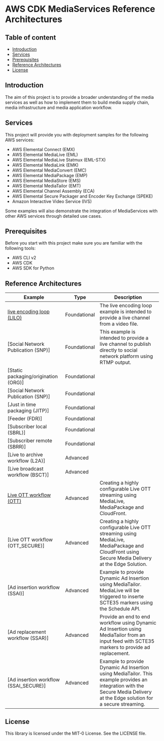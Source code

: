 # AWS CDK MediaServices Reference Architectures

## Table of content
- [Introduction](#introduction)
- [Services](#services)
- [Prerequisites](#prerequisites)
- [Reference Architectures](#refarch)
- [License](#license)

<a name="introduction"></a>
## Introduction
The aim of this project is to provide a broader understanding of the media services as well as how to implement them to build media supply chain, media infrastructure and media application workflow.
<a name="services"></a>
## Services
This project will provide you with deployment samples for the following AWS services:
* AWS Elemental Connect (EMX) 
* AWS Elemental MediaLive (EML) 
* AWS Elemental MediaLive Statmux (EML-STX) 
* AWS Elemental MediaLink (EMK) 
* AWS Elemental MediaConvert (EMC) 
* AWS Elemental MediaPackage (EMP) 
* AWS Elemental MediaStore (EMS) 
* AWS Elemental MediaTailor (EMT) 
* AWS Elemental Channel Assembly (ECA) 
* AWS Elemental Secure Packager and Encoder Key Exchange  (SPEKE) 
* Amazon Interactive Video Service (IVS) 

Some examples will also demonstrate the integration of MediaServices with other AWS services through detailed use cases.
  
<a name="prerequisites"></a>
## Prerequisites
Before you start with this project make sure you are familiar with the following tools: 
* AWS CLI v2
* AWS CDK
* AWS SDK for Python


<a name="refarch"></a>
## Reference Architectures

| Example | Type | Description |
|---------|------|-------------|
| [live encoding loop (LILO)](LILO/README.md) | Foundational | The live encoding loop example is intended to provide a live channel from a video file. |
| [Social Network Publication (SNP)] | Foundational | This example is intended to provide a live channel to publish directly to social network platform using RTMP output. |
| [Static packaging/origination (ORG)] | Foundational |  |
| [Social Network Publication (SNP)] | Foundational |  |
| [Just in time packaging (JITP)] | Foundational |  |
| [Feeder (FDR)] | Foundational |  |
| [Subscriber local (SBRL)] | Foundational |  |
| [Subscriber remote (SBRR)] | Foundational |  |
| [Live to archive workflow (L2A)] | Advanced |   |
| [Live broadcast workflow (BSCT)] | Advanced |   |
| [Live OTT workflow (OTT)](OTT/README.md) | Advanced | Creating a highly configurable Live OTT streaming using MediaLive, MediaPackage and CloudFront.  |
| [Live OTT workflow (OTT_SECURE)] | Advanced | Creating a highly configurable Live OTT streaming using MediaLive, MediaPackage and CloudFront using Secure Media Delivery at the Edge Solution. |
| [Ad insertion workflow (SSAI)] | Advanced |  Example to provide Dynamic Ad Insertion using MediaTailor. MediaLive will be triggered to inserte SCTE35 markers using the Schedule API. |
| [Ad replacement workflow (SSAR)] | Advanced | Provide an end to end workflow using Dynamic Ad Insertion using MediaTailor from an input feed with SCTE35 markers to provide ad replacement.  |
| [Ad insertion workflow (SSAI_SECURE)] | Advanced |  Example to provide Dynamic Ad Insertion using MediaTailor. This example provides an integration with the Secure Media Delivery at the Edge solution for a secure streaming. |

<a name="license"></a>
## License

This library is licensed under the MIT-0 License. See the LICENSE file.
